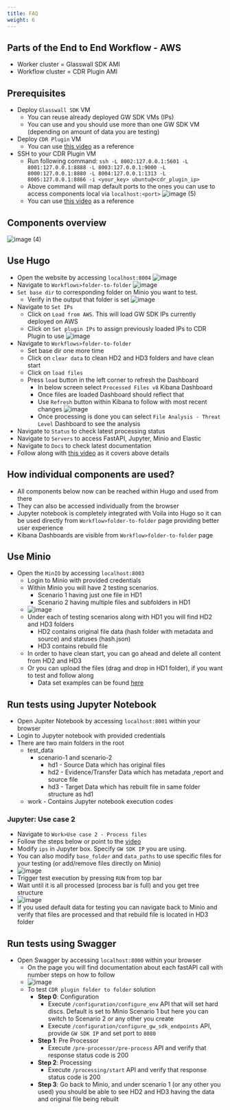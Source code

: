 ```yaml
---
title: FAQ
weight: 6
---
```


## Parts of the End to End Workflow - AWS
- Worker cluster = Glasswall SDK AMI
- Workflow cluster = CDR Plugin AMI

## Prerequisites 
- Deploy `Glasswall SDK` VM
  - You can reuse already deployed GW SDK VMs (IPs)
  - You can use and you should use more than one GW SDK VM (depending on amount of data you are testing)
- Deploy `CDR Plugin` VM
  - You can use [this video](https://www.loom.com/share/ab2b8904104843c5af424484c57a380a) as a reference
- SSH to your CDR Plugin VM
  - Run following command: `ssh -L 8002:127.0.0.1:5601 -L 8001:127.0.0.1:8888 -L 8003:127.0.0.1:9000 -L 8000:127.0.0.1:8880 -L 8004:127.0.0.1:1313 -L 8005:127.0.0.1:8866 -i <your_key> ubuntu@<cdr_plugin_ip>`
  - Above command will map default ports to the ones you can use to access components local via `localhost:<port>`
   ![image (5)](https://user-images.githubusercontent.com/70108899/117103199-2bf4a200-ad7a-11eb-9489-e4eaf8a30b43.png)
  - You can use [this video](https://www.loom.com/share/ab2b8904104843c5af424484c57a380a) as a reference

## Components overview
![image (4)](https://user-images.githubusercontent.com/70108899/117103089-f64fb900-ad79-11eb-9d1a-a2b51b3d2123.png)

## Use Hugo

- Open the website by accessing `localhost:8004`
![image](https://user-images.githubusercontent.com/70108899/117105827-19c93280-ad7f-11eb-97ab-194197127b69.png)
- Navigate to `Workflows>folder-to-folder`
![image](https://user-images.githubusercontent.com/70108899/117105917-45e4b380-ad7f-11eb-83d5-f435693f275b.png)
- `Set base dir` to corresponding folder on Minio you want to test.
  - Verify in the output that folder is set
![image](https://user-images.githubusercontent.com/70108899/117106068-83494100-ad7f-11eb-9fbc-7a9f95a1fc89.png)
- Navigate to `Set IPs`
  - Click on `Load from AWS`. This will load GW SDK IPs currently deployed on AWS
  - Click on `Set plugin IPs` to assign previously loaded IPs to CDR Plugin to use
![image](https://user-images.githubusercontent.com/70108899/117106254-d58a6200-ad7f-11eb-8b92-4da2a743e3de.png)
- Navigate to `Workflows>folder-to-folder`
  - Set base dir one more time
  - Click on `clear data` to clean HD2 and HD3 folders and have clean start
  - Click on `load files`
  - Press `load` button in the left corner to refresh the Dashboard
    - In below screen select `Processed Files v8` Kibana Dashboard
    - Once files are loaded Dashboard should reflect that
    - Use `Refresh` button within Kibana to follow with most recent changes
![image](https://user-images.githubusercontent.com/70108899/117106668-8f81ce00-ad80-11eb-8bf2-97e90146138e.png)
    - Once processing is done you can select `File Analysis - Threat Level` Dashboard to see the analysis
- Navigate to `Status` to check latest processing status
- Navigate to `Servers` to access FastAPI, Jupyter, Minio and Elastic
- Navigate to `Docs` to check latest documentation
- Follow along with [this video](https://user-images.githubusercontent.com/70108899/117102137-f5b62300-ad77-11eb-92b9-c377b7261618.mp4) as it covers above details

## How individual components are used? 
- All components below now can be reached within Hugo and used from there
- They can also be accessed individually from the browser 
- Jupyter notebook is completely integrated with Voila into Hugo so it can be used directly from `Workflow>folder-to-folder` page providing better user experience
- Kibana Dashboards are visible from `Workflow>folder-to-folder` page

## Use Minio

- Open the `MinIO` by accessing `localhost:8003`
   - Login to Minio with provided credentials
   - Within Minio you will have 2 testing scenarios.
       - Scenario 1 having just one file in HD1
       - Scenario 2 having multiple files and subfolders in HD1
   - ![image](https://user-images.githubusercontent.com/70108899/114287415-e983c200-9a66-11eb-91da-843097de1f7e.png)
   - Under each of testing scenarios along with HD1 you will find HD2 and HD3 folders
       - HD2 contains original file data (hash folder with metadata and source) and statuses (hash.json)
       - HD3 contains rebuild file
   - In order to have clean start, you can go ahead and delete all content from HD2 and HD3
   - Or you can upload the files (drag and drop in HD1 folder), if you want to test and follow along
      - Data set examples can be found [here](https://github.com/k8-proxy/data-sets)


## Run tests using Jupyter Notebook

- Open Jupiter Notebook by accessing `localhost:8001` within your browser
- Login to Jupyter notebook with provided credentials
- There are two main folders in the root
    - test_data
        - scenario-1 and scenario-2
            - hd1   -   Source Data which has original files
            - hd2   -   Evidence/Transfer Data which has metadata ,report and source file
            - hd3   -   Target Data which has rebuilt file in same folder structure as hd1
    - work - Contains Jupyter notebook execution codes
 
### Jupyter: Use case 2

- Navigate to `Work>Use case 2 - Process files`
- Follow the steps below or point to the [video](https://www.youtube.com/watch?v=VVLtm7BAK9A)
- Modify `ips` in Jupyter box. Specify `GW SDK IP` you are using.
- You can also modify `base_folder` and  `data_paths` to use specific files for your testing (or add/remove files directly on Minio)
- ![image](https://user-images.githubusercontent.com/70108899/114375743-470e3080-9b85-11eb-9fed-121fe481cd85.png)
- Trigger test execution by pressing `RUN` from top bar
- Wait until it is all processed (process bar is full) and you get tree structure 
- ![image](https://user-images.githubusercontent.com/70108899/114376283-c6036900-9b85-11eb-9560-d5ac0ac85a4e.png)
- If you used default data for testing you can navigate back to Minio and verify that files are processed and that rebuild file is located in HD3 folder

## Run tests using Swagger

- Open Swagger by accessing `localhost:8000` within your browser
   - On the page you will find documentation about each fastAPI call with number steps on how to follow
   - ![image](https://user-images.githubusercontent.com/70108899/114287519-b7269480-9a67-11eb-82a1-d8e7f4bd57a1.png)
   - To test `CDR plugin folder to folder` solution
       - **Step 0**: Configuration
          - Execute `/configuration/configure_env` API that will set hard discs. Default is set to Minio Scenario 1 but here you can switch to Scenario 2 or any other you create
          - Execute `/configuration/configure_gw_sdk_endpoints` API, provide `GW SDK IP` and set port to `8080`
       - **Step 1**: Pre Processor
          - Execute `/pre-processor/pre-process` API and verify that response status code is 200
       - **Step 2**: Processing
          - Execute `/processing/start` API and verify that response status code is 200
       - **Step 3**: Go back to Minio, and under scenario 1 (or any other you used) you should be able to see HD2 and HD3 having the data and original file being rebuilt
  



